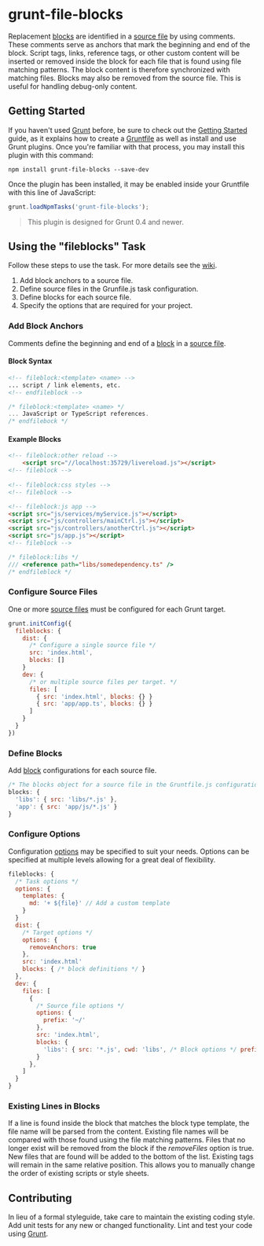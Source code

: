 # grunt-file-blocks

Replacement [blocks](https://github.com/rrharvey/grunt-file-blocks/wiki/Blocks) are identified in a [source file](https://github.com/rrharvey/grunt-file-blocks/wiki/Source-Files) by using comments.
These comments serve as anchors that mark the beginning and end of the block. 
Script tags, links, reference tags, or other custom content will be inserted or removed inside the block for each file that is found 
using file matching patterns. The block content is therefore synchronized with matching files. Blocks may 
also be removed from the source file. This is useful for handling debug-only content.

## Getting Started

If you haven't used [Grunt](http://gruntjs.com/) before, be sure to check out the [Getting Started](http://gruntjs.com/getting-started) guide, as it explains how to create a [Gruntfile](http://gruntjs.com/sample-gruntfile) as well as install and use Grunt plugins. Once you're familiar with that process, you may install this plugin with this command:

```shell
npm install grunt-file-blocks --save-dev
```

Once the plugin has been installed, it may be enabled inside your Gruntfile with this line of JavaScript:

```js
grunt.loadNpmTasks('grunt-file-blocks');
```

> This plugin is designed for Grunt 0.4 and newer.

## Using the "fileblocks" Task

Follow these steps to use the task. For more details see the [wiki](https://github.com/rrharvey/grunt-file-blocks/wiki).

1. Add block anchors to a source file.
2. Define source files in the Grunfile.js task configuration.
3. Define blocks for each source file.
4. Specify the options that are required for your project.

### Add Block Anchors

Comments define the beginning and end of a [block](https://github.com/rrharvey/grunt-file-blocks/wiki/Blocks) in a [source file](https://github.com/rrharvey/grunt-file-blocks/wiki/Source-Files).


#### Block Syntax
```html
<!-- fileblock:<template> <name> -->
... script / link elements, etc.
<!-- endfileblock -->
```

```js
/* fileblock:<template> <name> */
... JavaScript or TypeScript references.
/* endfilebock */
```
   
#### Example Blocks

```html
<!-- fileblock:other reload -->
    <script src="//localhost:35729/livereload.js"></script>
<!-- fileblock -->
    
<!-- fileblock:css styles -->
<!-- fileblock -->

<!-- fileblock:js app -->
<script src="js/services/myService.js"></script>
<script src="js/controllers/mainCtrl.js"></script>
<script src="js/controllers/anotherCtrl.js"></script>
<script src="js/app.js"></script>
<!-- fileblock -->
```

```js  
/* fileblock:libs */
/// <reference path="libs/somedependency.ts" />
/* endfileblock */
```

### Configure Source Files

One or more [source files](https://github.com/rrharvey/grunt-file-blocks/wiki/Source-Files) must be configured for each Grunt target.

```js
grunt.initConfig({
  fileblocks: {
    dist: {
      /* Configure a single source file */
      src: 'index.html',
      blocks: []
    }
    dev: {
      /* or multiple source files per target. */
      files: [
        { src: 'index.html', blocks: {} }
        { src: 'app/app.ts', blocks: {} }
      ]
    }
  }
})
```

### Define Blocks

Add [block](https://github.com/rrharvey/grunt-file-blocks/wiki/Blocks) configurations for each source file.

```js
/* The blocks object for a source file in the Gruntfile.js configuration file. */
blocks: {
  'libs': { src: 'libs/*.js' },
  'app': { src: 'app/js/*.js' }
}
```

### Configure Options

Configuration [options](https://github.com/rrharvey/grunt-file-blocks/wiki/Options) may be specified to suit your needs. Options can be specified at multiple levels allowing for a great deal of flexibility. 

```js
fileblocks: {
  /* Task options */
  options: {
    templates: {
      md: '+ ${file}' // Add a custom template
    }
  }
  dist: {
    /* Target options */
    options: {
      removeAnchors: true
    },
    src: 'index.html'
    blocks: { /* block definitions */ }
  },
  dev: {
    files: [
      {
        /* Source file options */
        options: {
          prefix: '~/' 
        },
        src: 'index.html',
        blocks: {
          'libs': { src: '*.js', cwd: 'libs', /* Block options */ prefix: '../libs' }
        }
      },
    ]
  }
}
```

### Existing Lines in Blocks
If a line is found inside the block that matches the block type template, the file name will be parsed from the content. Existing file names will be compared with those found using the file matching patterns. Files that no longer exist will be removed from the block if the *removeFiles* option is true. New files that are found will be added to the bottom of the list. Existing tags will remain in the same relative position. This allows you to manually change the order of existing scripts or style sheets.

## Contributing
In lieu of a formal styleguide, take care to maintain the existing coding style. Add unit tests for any new or changed functionality. Lint and test your code using [Grunt](http://gruntjs.com/).
